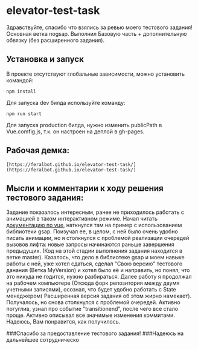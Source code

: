 # elevator-test-task

Здравствуйте, спасибо что взялись за ревью моего тестового задания!
Основная ветка nogsap.
Выполнил Базовую часть + дополнительную обвязку (без расширенного задания).

## Установка и запуск

В проекте отсутствуют глобальные зависимости, можно установить командой:

```
npm install
```

Для запуска dev билда используйте команду:

```
npm run start
```

Для запуска production билда, нужно изменить publicPath в Vue.comfig.js, т.к. он настроен на деплой в gh-pages.

## Рабочая демка:

```
[https://feralbot.github.io/elevator-test-task/](https://feralbot.github.io/elevator-test-task/)
```

## Мысли и комментарии к ходу решения тестового задания:

Задание показалось интересным, ранее не приходилось работать с анимацией в таком интерактивном режиме.
Начал читать [документацию по vue](https://vuejs.org/guide/extras/animation.html#animating-with-watchers), наткнулся там на пример с использованием библиотеки gsap. Поизучал ее, в целом, с ней было очень удобно писать анимации, но я столкнулся с проблемой реализации очередей вызовов лифта: новые запросы начинаются раньше завершения предыдущих. (Код на этой стадии выполнения задания находится в ветке master). Казалось, что дело в библиотеке gsap и моем навыке работы с ней, уже хотел сдаться, сделал "Свою версию" тестового данания (Ветка MyVersion) и хотел было её и направить, но понял, что это никуда не годится, нужно разбираться.
 Далее работу я продолжал на рабочем компьютере (Отсюда форк репозитория между двумя учетными записями), осознал, что будет удобно работать с State менеджером( Расширенная версия задания об этом жирно намекает). Получалось, но снова столкнулся с проблемой очередей. Активно погуглив, узнал про событие "transitionend", после чего все стало проще. Активно описывал все значимые изменения коммитами. Надеюсь, Вам понравится, как получилось.

###Спасибо за предоставление тестового задания! 
###Надеюсь на дальнейшее сотрудническо
